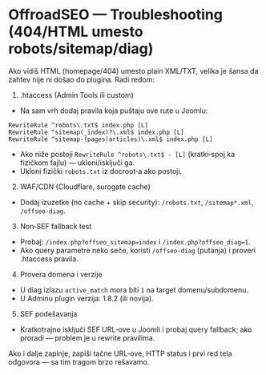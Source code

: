 # OffroadSEO — Troubleshooting (404/HTML umesto robots/sitemap/diag)

Ako vidiš HTML (homepage/404) umesto plain XML/TXT, velika je šansa da zahtev nije ni došao do plugina. Radi redom:

1. .htaccess (Admin Tools ili custom)

- Na sam vrh dodaj pravila koja puštaju ove rute u Joomlu:

```
RewriteRule ^robots\.txt$ index.php [L]
RewriteRule ^sitemap(_index)?\.xml$ index.php [L]
RewriteRule ^sitemap-(pages|articles)\.xml$ index.php [L]
```

- Ako niže postoji `RewriteRule ^robots\.txt$ - [L]` (kratki‑spoj ka fizičkom fajlu) — ukloni/isključi ga.
- Ukloni fizički `robots.txt` iz docroot‑a ako postoji.

2. WAF/CDN (Cloudflare, surogate cache)

- Dodaj izuzetke (no cache + skip security): `/robots.txt`, `/sitemap*.xml`, `/offseo-diag`.

3. Non‑SEF fallback test

- Probaj: `/index.php?offseo_sitemap=index` i `/index.php?offseo_diag=1`.
- Ako query parametre neko seče, koristi `/offseo-diag` (putanja) i proveri .htaccess pravila.

4. Provera domena i verzije

- U diag izlazu `active_match` mora biti `1` na target domenu/subdomenu.
- U Adminu plugin verzija: 1.8.2 (ili novija).

5. SEF podešavanja

- Kratkotrajno isključi SEF URL‑ove u Joomli i probaj query fallback; ako proradi — problem je u rewrite pravilima.

Ako i dalje zapinje, zapiši tačne URL‑ove, HTTP status i prvi red tela odgovora — sa tim tragom brzo rešavamo.
